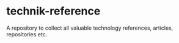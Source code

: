 # technik-reference
A repository to collect all valuable technology references, articles, repositories etc.
